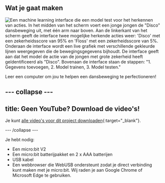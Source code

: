 ## Wat je gaat maken

![Een machine learning interface die een model test voor het herkennen van acties. In het midden van het scherm voert een jonge jongen de "Disco" dansbeweging uit, met één arm naar boven. Aan de linkerkant van het scherm geeft de interface twee mogelijke herkende acties weer: 'Disco' met een zekerheidsscore van 95% en 'Floss' met een zekerheidsscore van 5%. Onderaan de interface wordt een live grafiek met verschillende gekleurde lijnen weergegeven die de bewegingsgegevens bijhoudt. De interface geeft aan dat het model de actie van de jongen met grote zekerheid heeft geïdentificeerd als "Disco". Bovenaan de interface staan de stappen: "1. Gegevens toevoegen, 2. Model trainen, 3. Model testen."](images/wywm.png)

Leer een computer om jou te helpen een dansbeweging te perfectioneren!

## --- collapse ---

## title: Geen YouTube? Download de video's!

Je kunt [alle video's voor dit project downloaden](https://rpf.io/p/en/dance-detector-go){:target="_blank"}.

\--- /collapse ---

Je hebt nodig:

- Een micro:bit V2
- Een micro:bit batterijpakket en 2 x AAA batterijen
- USB kabel
- Een webbrowser die WebUSB ondersteunt zodat je direct verbinding kunt maken met je micro:bit. Wij raden je aan Google Chrome of Microsoft Edge te gebruiken.
